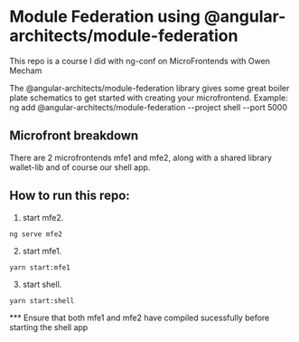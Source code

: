 # Module Federation using @angular-architects/module-federation


This repo is a course I did with ng-conf on MicroFrontends with Owen Mecham

The @angular-architects/module-federation library gives some great boiler plate schematics to get started with creating your microfrontend.
Example:
ng add @angular-architects/module-federation --project shell --port 5000

## Microfront breakdown

There are 2 microfrontends mfe1 and mfe2, along with a shared library wallet-lib and of course our shell app.
## How to run this repo:

1. start mfe2.
  ```
  ng serve mfe2
  ```

2. start mfe1.
  ```
  yarn start:mfe1
  ```

3. start shell.
  ```
  yarn start:shell
  ```

  *** Ensure that both mfe1 and mfe2 have compiled sucessfully before starting the shell app



